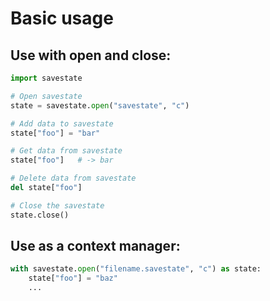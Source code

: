 # Basic usage

## Use with open and close:
```python
import savestate

# Open savestate
state = savestate.open("savestate", "c")

# Add data to savestate
state["foo"] = "bar"

# Get data from savestate
state["foo"]   # -> bar

# Delete data from savestate
del state["foo"]

# Close the savestate
state.close()
```

## Use as a context manager:

```python
with savestate.open("filename.savestate", "c") as state:  
    state["foo"] = "baz"  
    ...
```